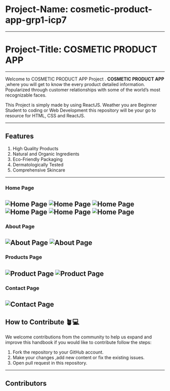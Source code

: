 # Project-Name: cosmetic-product-app-grp1-icp7

---
# Project-Title:  COSMETIC PRODUCT APP 

---
Welcome to COSMETIC PRODUCT APP Project . 
**COSMETIC PRODUCT APP** ,where you will get to know the every product detailed information.
Popularized through customer relationships with some of the world’s most recognizable faces.

This Project is simply made by using ReactJS. Weather you are Beginner Student to coding or Web Development this repository will be your go to resource for HTML, CSS and ReactJS.

---
## Features
1. High Quality Products
2. Natural and Organic Ingredients
3. Eco-Friendly Packaging
4. Dermatologically Tested
5. Comprehensive Skincare
---
### Home Page
![Home Page](./WebOutputs/Home1.png)
![Home Page](./WebOutputs/Home2.png)
![Home Page](./WebOutputs/Home3.png)
![Home Page](./WebOutputs/Home4.png)
![Home Page](./WebOutputs/Home5.png)
![Home Page](./WebOutputs/Home6.png)
---
### About Page
![About Page](./WebOutputs/About1.png)
![About Page](./WebOutputs/About2.png)
---
### Products Page
![Product Page](./WebOutputs/Product1.png)
![Product Page](./WebOutputs/Product2.png)
---
### Contact Page
![Contact Page](./WebOutputs/Contact.png)
---



## How to Contribute 🪴💻

We welcome contributions from the community to help us expand and improve this handbook if you would like to contribute follow the steps:

1. Fork the repository to your GitHub account.
2. Make your changes ,add new content or fix the existing issues.
3. Open pull request in this repository.

---
## Contributors

